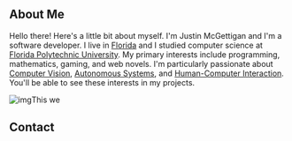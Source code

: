 ## About Me

Hello there! Here's a little bit about myself. I'm Justin McGettigan and I'm a software developer. I live in [Florida](https://en.wikipedia.org/wiki/Florida) and I studied computer science at [Florida Polytechnic University](https://en.wikipedia.org/wiki/Florida_Polytechnic_University). My primary interests include programming, mathematics, gaming, and web novels. I'm particularly passionate about [Computer Vision](https://en.wikipedia.org/wiki/Computer_vision), [Autonomous Systems](https://en.wikipedia.org/wiki/Autonomous_robot), and [Human-Computer Interaction](https://en.wikipedia.org/wiki/Human–computer_interaction). You'll be able to see these interests in my projects.

![img](https://jwmcgettigan.com/static/media/body-shot-256x256.34bac68b.png)This we

## Contact

